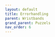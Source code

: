 ```yaml
---
layout: default
title: Errorhandling
parent: Wristbands
grand_parent: Puzzels
nav_order: 6
---
```


 